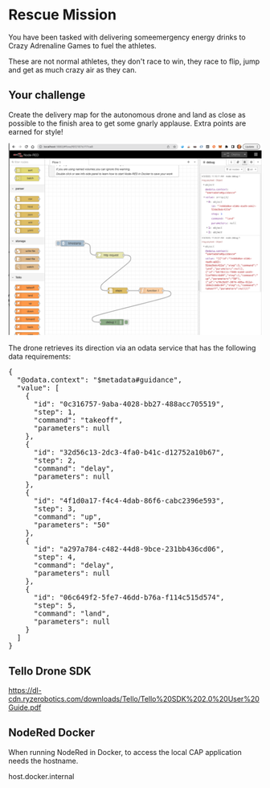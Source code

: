 # Rescue Mission

You have been tasked with delivering someemergency energy drinks to Crazy Adrenaline Games to fuel the athletes.

These are not normal athletes, they don't race to win, they race to flip, jump and get as much crazy air as they can.

## Your challenge

Create the delivery map for the autonomous drone and land as close as possible to the finish area to get some gnarly applause. Extra points are earned for style!

![example](images/nodered001.png)


The drone retrieves its direction via an odata service that has the following data requirements:

<pre>
{
  "@odata.context": "$metadata#guidance",
  "value": [
    {
      "id": "0c316757-9aba-4028-bb27-488acc705519",
      "step": 1,
      "command": "takeoff",
      "parameters": null
    },
    {
      "id": "32d56c13-2dc3-4fa0-b41c-d12752a10b67",
      "step": 2,
      "command": "delay",
      "parameters": null
    },
    {
      "id": "4f1d0a17-f4c4-4dab-86f6-cabc2396e593",
      "step": 3,
      "command": "up",
      "parameters": "50"
    },
    {
      "id": "a297a784-c482-44d8-9bce-231bb436cd06",
      "step": 4,
      "command": "delay",
      "parameters": null
    },
    {
      "id": "06c649f2-5fe7-46dd-b76a-f114c515d574",
      "step": 5,
      "command": "land",
      "parameters": null
    }
  ]
}
</pre>


## Tello Drone SDK

https://dl-cdn.ryzerobotics.com/downloads/Tello/Tello%20SDK%202.0%20User%20Guide.pdf

## NodeRed Docker

When running NodeRed in Docker, to access the local CAP application needs the hostname.

host.docker.internal

